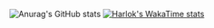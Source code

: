 ![Anurag's GitHub stats](https://github-readme-stats.vercel.app/api?username=OnePointFive99&show_icons=true&theme=transparent)
[![Harlok's WakaTime stats](https://github-readme-stats.vercel.app/api/wakatime?username=OnePointFive99)](https://github.com/anuraghazra/github-readme-stats)
  

